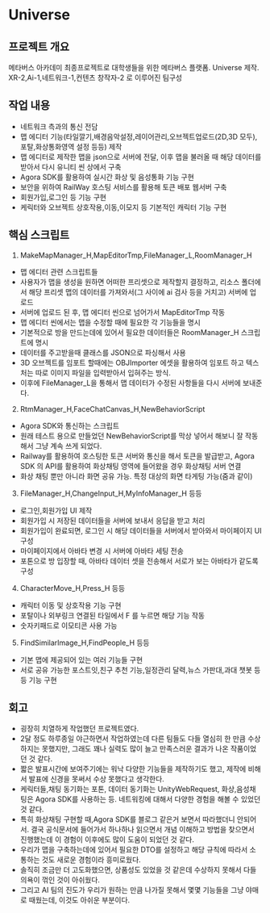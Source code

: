 # Universe
## 프로젝트 개요
메타버스 아카데미 최종프로젝트로 대학생들을 위한 메타버스 플랫폼. Universe 제작.  
XR-2,Ai-1,네트워크-1,컨텐츠 창작자-2 로 이루어진 팀구성  
## 작업 내용
- 네트워크 측과의 통신 전담
- 맵 에디터 기능(타일깔기,배경음악설정,레이어관리,오브젝트업로드(2D,3D 모두),포탈,화상통화영역 설정 등등) 제작
- 맵 에디터로 제작한 맵을 json으로 서버에 전달, 이후 맵을 불러올 때 해당 데이터를 받아서 다시 유니티 씬 상에서 구축
- Agora SDK를 활용하여 실시간 화상 및 음성통화 기능 구현
- 보안을 위하여 RailWay 호스팅 서비스를 활용해 토큰 배포 웹서버 구축
- 회원가입,로그인 등 기능 구현
- 케릭터와 오브젝트 상호작용,이동,이모지 등 기본적인 캐릭터 기능 구현
## 핵심 스크립트
1. MakeMapManager_H,MapEditorTmp,FileManager_L,RoomManager_H
- 맵 에디터 관련 스크립트들
- 사용자가 맵을 생성을 원하면 어떠한 프리셋으로 제작할지 결정하고, 리소스 폴더에서 해당 프리셋 맵의 데이터를 가져와서(그 사이에 ai 검사 등을 거치고) 서버에 업로드
- 서버에 업로드 된 후, 맵 에디터 씬으로 넘어가서 MapEditorTmp 작동
- 맵 에디터 씬에서는 맵을 수정할 때에 필요한 각 기능들을 명시
- 기본적으로 방을 만드는데에 있어서 필요한 데이터들은 RoomManager_H 스크립트에 명시
- 데이터를 주고받을때 클래스를 JSON으로 파싱해서 사용
- 3D 오브젝트를 임포트 할때에는 OBJImporter 에셋을 활용하여 임포트 하고 텍스처는 따로 이미지 파일을 입력받아서 입혀주는 방식.
- 이후에 FileManager_L을 통해서 맵 데이터가 수정된 사항들을 다시 서버에 보내준다.
2. RtmManager_H,FaceChatCanvas_H,NewBehaviorScript
- Agora SDK와 통신하는 스크립트
- 원래 테스트 용으로 만들었던 NewBehaviorScript를 막상 넣어서 해보니 잘 작동해서 그냥 계속 쓰게 되었다.
- Railway를 활용하여 호스팅한 토큰 서버와 통신을 해서 토큰을 발급받고, Agora SDK 의 API를 활용하여 화상채팅 영역에 들어왔을 경우 화상채팅 서버 연결
- 화상 채팅 뿐만 아니라 화면 공유 가능. 특정 대상의 화면 타게팅 가능(줌과 같이)
3. FileManager_H,ChangeInput_H,MyInfoManager_H 등등
- 로그인,회원가입 UI 제작
- 회원가입 시 저장된 데이터들을 서버에 보내서 응답을 받고 처리
- 회원가입이 완료되면, 로그인 시 해당 데이터들을 서버에서 받아와서 마이페이지 UI 구성
- 마이페이지에서 아바타 변경 시 서버에 아바타 세팅 전송
- 포톤으로 방 입장할 때, 아바타 데이터 셋을 전송해서 서로가 보는 아바타가 같도록 구성
4. CharacterMove_H,Press_H 등등
- 캐릭터 이동 및 상호작용 기능 구현
- 포탈이나 외부링크 연결된 타일에서 F 를 누르면 해당 기능 작동
- 숫자키패드로 이모티콘 사용 가능
5. FindSimilarImage_H,FindPeople_H 등등
- 기본 맵에 제공되어 있는 여러 기능들 구현
- 서로 공유 가능한 포스트잇,친구 추천 기능,일정관리 달력,뉴스 가판대,과대 챗봇 등등 기능 구현
## 회고
- 굉장히 치열하게 작업했던 프로젝트였다.
- 2달 정도 하루종일 야근하면서 작업하였는데 다른 팀들도 다들 열심히 한 만큼 수상하지는 못했지만, 그래도 꽤나 실력도 많이 늘고 만족스러운 결과가 나온 작품이었던 것 같다.
- 짧은 발표시간에 보여주기에는 워낙 다양한 기능들을 제작하기도 했고, 제작에 비해서 발표에 신경을 못써서 수상 못했다고 생각한다.
- 케릭터들,채팅 동기화는 포톤, 데이터 동기화는 UnityWebRequest, 화상,음성채팅은 Agora SDK를 사용하는 등. 네트워킹에 대해서 다양한 경험을 해볼 수 있었던 것 같다.
- 특히 화상채팅 구현할 때,Agora SDK를 블로그 같은거 보면서 따라했더니 안되어서. 결국 공식문서에 들어가서 하나하나 읽으면서 개념 이해하고 방법을 찾으면서 진행했는데 이 경험이 이후에도 많이 도움이 되었던 것 같다.
- 우리가 맵을 구축하는데에 있어서 필요한 DTO를 설정하고 해당 규칙에 따라서 소통하는 것도 새로운 경험이라 흥미로웠다.
- 솔직히 조금만 더 고도화했으면, 상품성도 있었을 것 같은데 수상하지 못해서 다들 의욕이 꺾인 것이 아쉬웠다.
- 그리고 AI 팀의 진도가 우리가 원하는 만큼 나가질 못해서 몇몇 기능들을 그냥 야매로 때웠는데, 이것도 아쉬운 부분이다.
